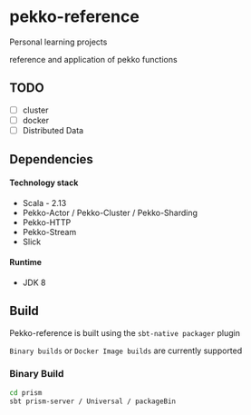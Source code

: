 # pekko-reference

Personal learning projects

reference and application of pekko functions

## TODO

- [ ] cluster
- [ ] docker
- [ ] Distributed Data

## Dependencies

#### Technology stack

* Scala - 2.13
* Pekko-Actor / Pekko-Cluster / Pekko-Sharding
* Pekko-HTTP
* Pekko-Stream
* Slick

#### Runtime

* JDK 8

## Build
Pekko-reference is built using the `sbt-native packager` plugin

`Binary builds` or `Docker Image builds` are currently supported
### Binary Build

```bash
cd prism
sbt prism-server / Universal / packageBin
```
